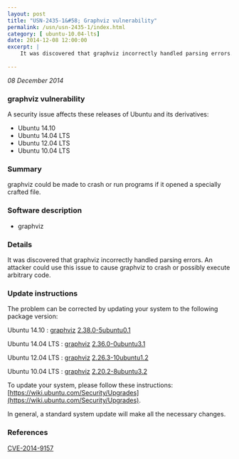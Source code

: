 ```yaml
---
layout: post
title: "USN-2435-1&#58; Graphviz vulnerability"
permalink: /usn/usn-2435-1/index.html
category: [ ubuntu-10.04-lts]
date: 2014-12-08 12:00:00
excerpt: |
    It was discovered that graphviz incorrectly handled parsing errors. An attacker could use this issue to cause graphviz to crash or possibly execute arbitrary code. 
    
--- 
```

 
 

*08 December 2014*

### graphviz vulnerability

A security issue affects these releases of Ubuntu and its derivatives:

* Ubuntu 14.10
* Ubuntu 14.04 LTS
* Ubuntu 12.04 LTS
* Ubuntu 10.04 LTS

### Summary

graphviz could be made to crash or run programs if it opened a specially crafted file.

### Software description

* graphviz 

### Details

It was discovered that graphviz incorrectly handled parsing errors. An attacker could use this issue to cause graphviz to crash or possibly execute arbitrary code. 

### Update instructions

The problem can be corrected by updating your system to the following package version:

Ubuntu 14.10
 : [graphviz](https://launchpad.net/ubuntu/+source/graphviz) <span> [2.38.0-5ubuntu0.1](https://launchpad.net/ubuntu/+source/graphviz/2.38.0-5ubuntu0.1) </span> 

Ubuntu 14.04 LTS
 : [graphviz](https://launchpad.net/ubuntu/+source/graphviz) <span> [2.36.0-0ubuntu3.1](https://launchpad.net/ubuntu/+source/graphviz/2.36.0-0ubuntu3.1) </span> 

Ubuntu 12.04 LTS
 : [graphviz](https://launchpad.net/ubuntu/+source/graphviz) <span> [2.26.3-10ubuntu1.2](https://launchpad.net/ubuntu/+source/graphviz/2.26.3-10ubuntu1.2) </span> 

Ubuntu 10.04 LTS
 : [graphviz](https://launchpad.net/ubuntu/+source/graphviz) <span> [2.20.2-8ubuntu3.2](https://launchpad.net/ubuntu/+source/graphviz/2.20.2-8ubuntu3.2) </span> 

To update your system, please follow these instructions: [https://wiki.ubuntu.com/Security/Upgrades](https://wiki.ubuntu.com/Security/Upgrades).

In general, a standard system update will make all the necessary changes. 

### References

 
 [CVE-2014-9157](http://people.ubuntu.com/~ubuntu-security/cve/CVE-2014-9157)
 

